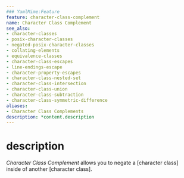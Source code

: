 ```yaml
---
### YamlMime:Feature
feature: character-class-complement
name: Character Class Complement
see_also:
- character-classes
- posix-character-classes
- negated-posix-character-classes
- collating-elements
- equivalence-classes
- character-class-escapes
- line-endings-escape
- character-property-escapes
- character-class-nested-set
- character-class-intersection
- character-class-union
- character-class-subtraction
- character-class-symmetric-difference
aliases:
- Character Class Complements
description: *content.description
---
```

# description
<dfn>Character Class Complement</dfn> allows you to negate a [character class] inside of another [character class].
